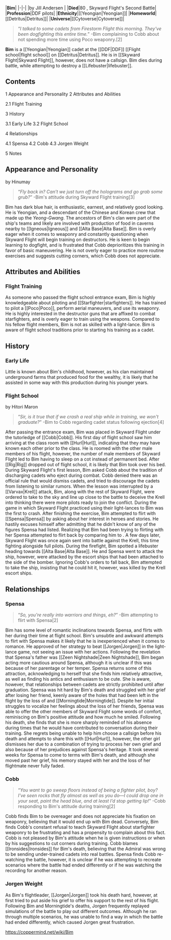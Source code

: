 |**Bim**|
|-|-|
|by  Jill Andersen |
|**Died**|80 , Skyward Flight's Second Battle|
|**Profession**|DDF pilots|
|**Ethnicity**|[[Yeongian\|Yeongian]]|
|**Homeworld**|[[Detritus\|Detritus]]|
|**Universe**|[[Cytoverse\|Cytoverse]]|

>“*I talked to some cadets from Firestorm Flight this morning. They've been dogfighting this entire time.*”
\-Bim complaining to Cobb about not spending more time using Poco weaponry.[2]


**Bim** is a [[Yeongian\|Yeongian]] cadet at the [[DDF\|DDF]] [[Flight school\|flight school]] on [[Detritus\|Detritus]]. He is in [[Skyward Flight\|Skyward Flight]], however, does not have a callsign. Bim dies during battle, while attempting to destroy a [[Lifebuster\|lifebuster]].

## Contents

1 Appearance and Personality
2 Attributes and Abilities

2.1 Flight Training


3 History

3.1 Early Life
3.2 Flight School


4 Relationships

4.1 Spensa
4.2 Cobb
4.3 Jorgen Weight


5 Notes


## Appearance and Personality
 by  Hinumay 
>“*Fly back in? Can’t we just turn off the holograms and go grab some grub?*”
\-Bim's attitude during Skyward Flight training[3]


Bim has dark blue hair, is enthusiastic, earnest, and relatively good looking. He is Yeongian, and a descendant of the Chinese and Korean crew that made up the *Yeong-Gwang*. The ancestors of Bim's clan were part of the ship's  teams and likely are involved with production of food in caverns nearby to [[Igneous\|Igneous]] and [[Alta Base\|Alta Base]].
Bim is overly eager when it comes to weaponry and constantly questioning when Skyward Flight will begin training on destructors. He is keen to begin learning to dogfight, and is frustrated that Cobb deprioritizes this training in favor of basic maneuvering. He is not overly eager to practice more routine exercises and suggests cutting corners, which Cobb does not appreciate.

## Attributes and Abilities
### Flight Training
As someone who passed the flight school entrance exam, Bim is highly knowledgeable about piloting and [[Starfighter\|starfighters]]. He has trained to pilot a [[Poco\|Poco]], perform aerial maneuvers, and use its weaponry. He is highly interested in the destructor guns that are affixed to combat starfighters, and is overly eager to train using the weapons. Compared to his fellow flight members, Bim is not as skilled with a light-lance. Bim is aware of flight school traditions prior to starting his training as a cadet.

## History
### Early Life
Little is known about Bim's childhood, however, as his clan maintained underground farms that produced food for the wealthy, it is likely that he assisted in some way with this production during his younger years.

### Flight School
 by  Hitori Maron 
>“*Sir, is it true that if we crash a real ship while in training, we won't graduate?*”
\-Bim to Cobb regarding cadet status following ejection[4]


After passing the entrance exam, Bim was placed in Skyward Flight under the tutorledge of [[Cobb\|Cobb]]. His first day of flight school saw him arriving at the class room with [[Hurl\|Hurl]], indicating that they may have known each other prior to the class. He is roomed with the other male members of his flight, however, the number of male members of Skyward Flight led to Bim having to sleep on a cot instead of permanent bed. After [[Rig\|Rig]] dropped out of flight school, it is likely that Bim took over his bed.
During Skyward Flight's first lesson, Bim asked Cobb about the tradition of discharging cadets who eject during combat. Cobb denied there was an official rule that would dismiss cadets, and tried to discourage the cadets from listening to similar rumors. When the lesson was interrupted by a [[Varvax\|Krell]] attack, Bim, along with the rest of Skyward Flight, were ordered to take to the sky and line up close to the battle to deceive the Krell into thinking there were more pilots ready to join the conflict.
During the game in which Skyward Flight practiced using their light-lances to Bim was the first to crash. After finishing the exercise, Bim attempted to flirt with [[Spensa\|Spensa]] by asking about her interest in heroes and stories. He hastily excuses himself after admitting that he didn't know of any of the figures Spensa had listed. Realizing that Bim had been trying to flirting with her Spensa attempted to flirt back by comparing him to .
A few days later, Skyward Flight was once again sent into battle against the Krell, this time fighting alongside full pilots. During the firefight, Bim spotted a lifebuster heading towards [[Alta Base\|Alta Base]]. He and Spensa went to attack the ship, however, were attacked by the escort ships that had been attached to the side of the bomber. Ignoring Cobb's orders to fall back, Bim attempted to take the ship, insisting that he could hit it, however, was killed by the Krell escort ships.

## Relationships
### Spensa
>“*So, you're really into warriors and things, eh?*”
\-Bim attempting to flirt with Spensa[2]


Bim has some level of romantic inclinations towards Spensa, and flirts with her during their time at flight school. Bim's unsubtle and awkward attempts to flirt with Spensa makes it likely that he is inexperienced when it comes to romance. He approved of her strategy to beat [[Jorgen\|Jorgen]] in the light-lance game, not seeing an issue with her actions. Following the revelation that Spensa's father was [[Zeen Nightshade\|Zeen Nightshade]], Bim began acting more cautious around Spensa, although it is unclear if this was because of her parentage or her temper.
Spensa returns some of this attraction, acknowledging to herself that she finds him relatively attractive, as well as finding his antics and enthusiasm to be cute. She is aware, however, that relationships between cadets are strictly prohibited until after graduation.
Spensa was hit hard by Bim's death and struggled with her grief after losing her friend, keenly aware of the holes that had been left in the flight by the loss of  and [[Morningtide\|Morningtide]]. Despite her initial struggles to vocalize her feelings about the loss of her friends, Spensa was able to offer the other members of Skyward Flight some words of comfort, reminiscing on Bim's positive attitude and how much he smiled. Following his death, she finds that she is more sharply reminded of his absence during times that he would have contributed to conversation during their training. She regrets being unable to help him choose a callsign before his death and attempts to share this with [[Hurl\|Hurl]], however, the other girl dismisses her due to a combination of trying to process her own grief and also because of her prejudices against Spensa's heritage. It took several weeks for Spensa to come to terms with Bim's death, and although she moved past her grief, his memory stayed with her and the loss of her flightmate never fully faded.

### Cobb
>“*You want to go sweep floors instead of being a fighter pilot, boy? I've seen rocks that fly almost as well as you do—I could drop one in your seat, paint the head blue, and at least I’d stop getting lip!*”
\-Cobb responding to Bim's attitude during training[2]

Cobb finds Bim to be overeager and does not appreciate his fixation on weaponry, believing that it would end up with Bim dead. Conversely, Bim finds Cobb's constant refusal to teach Skyward Flight about starfighter weaponry to be frustrating and has a propensity to complain about this fact. Cobb is not pleased by Bim's attitude when he is given instructions or when by his suggestions to cut corners during training.
Cobb blames [[Ironsides\|Ironsides]] for Bim's death, believing that the Admiral was wrong to be sending under-trained cadets into real battles. Spensa finds Cobb re-watching the battle, however, it is unclear if he was attempting to recreate scenarios where the battle had ended differently or if he was watching the recording for another reason.

### Jorgen Weight
As Bim's flightleader, [[Jorgen\|Jorgen]] took his death hard, however, at first tried to put aside his grief to offer his support to the rest of his flight. Following Bim and Morningtide's deaths, Jorgen frequently replayed simulations of the battle to play out different outcomes. Although he ran through multiple scenarios, he was unable to find a way in which the battle had ended differently, which caused Jorgen great frustration.



https://coppermind.net/wiki/Bim
